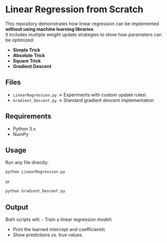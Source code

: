 # Linear Regression from Scratch

This repository demonstrates how linear regression can be implemented
**without using machine learning libraries**.\
It includes multiple weight update strategies to show how parameters can
be optimized:

-   **Simple Trick**
-   **Absolute Trick**
-   **Square Trick**
-   **Gradient Descent**

## Files

-   `LinearRegression.py` → Experiments with custom update rules\
-   `Gradient_Descent.py` → Standard gradient descent implementation

## Requirements

-   Python 3.x
-   NumPy

## Usage

Run any file directly:

``` bash
python LinearRegression.py
```

or

``` bash
python Gradient_Descent.py
```

## Output

Both scripts will: - Train a linear regression model\
- Print the learned intercept and coefficients\
- Show predictions vs. true values
